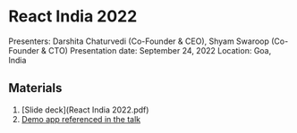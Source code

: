 # React India 2022

Presenters: Darshita Chaturvedi (Co-Founder & CEO), Shyam Swaroop (Co-Founder & CTO)
Presentation date: September 24, 2022
Location: Goa, India

## Materials

1. [Slide deck](React India 2022.pdf)
2. [Demo app referenced in the talk](https://codesandbox.io/s/react-anti-patterns-43w3sy?file=/src/pages/Incorrect.tsx)
